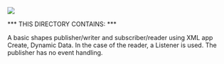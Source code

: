 ![](https://github.com/psmass/DDSexamples/blob/master/RtiAsOne.png)


*** THIS DIRECTORY CONTAINS: ***

A basic shapes publisher/writer and subscriber/reader using XML app Create, Dynamic Data. 
In the case of the reader, a Listener is used. The publisher has no event handling.
